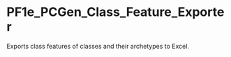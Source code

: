 # PF1e_PCGen_Class_Feature_Exporter

Exports class features of classes and their archetypes to Excel.
